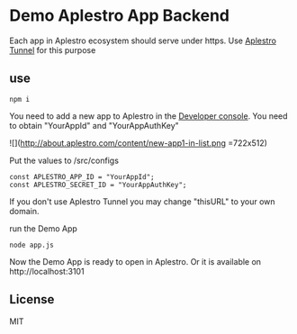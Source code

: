 # Demo Aplestro App Backend

Each app in Aplestro ecosystem should serve under https. Use [Aplestro Tunnel](https://github.com/aplestro/TunnelClient) for this purpose

## use ##

```
npm i

```

You need to add a new app to Aplestro in the [Developer console](https://aplestro.com/developer). You need to obtain "YourAppId" and "YourAppAuthKey"

![](http://about.aplestro.com/content/new-app1-in-list.png =722x512)

Put the values to /src/configs

```
const APLESTRO_APP_ID = "YourAppId";
const APLESTRO_SECRET_ID = "YourAppAuthKey";

```

If you don't use Aplestro Tunnel you may change "thisURL" to your own domain.

run the Demo App

```
node app.js
```

Now the Demo App is ready to open in Aplestro. Or it is available on http://localhost:3101

## License ##
MIT
